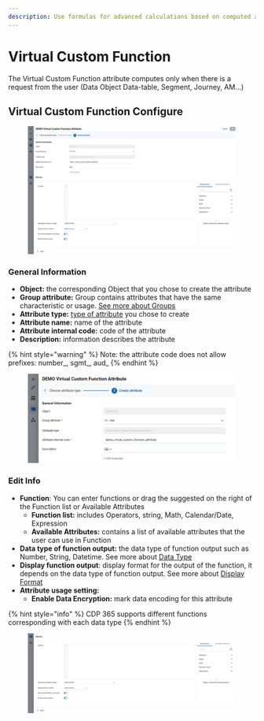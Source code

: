 ```yaml
---
description: Use formulas for advanced calculations based on computed attributes
---
```


# Virtual Custom Function

The Virtual Custom Function attribute computes only when there is a request from the user (Data Object Data-table, Segment, Journey, AM...)

## Virtual Custom Function Configure

<figure><img src="../../../../../.gitbook/assets/image (3746).png" alt=""><figcaption></figcaption></figure>

### General Information

* **Object:** the corresponding Object that you chose to create the attribute
* **Group attribute:** Group contains attributes that have the same characteristic or usage. [See more about Groups](../../groups.md)
* **Attribute type:** [type of attribute](virtual-custom-function.md#kieu-thuoc-tinh) you chose to create
* **Attribute name:** name of the attribute
* **Attribute internal code:** code of the attribute
* **Description:** information describes the attribute

{% hint style="warning" %}
Note: the attribute code does not allow prefixes: number\_, sgmt\_, aud\_&#x20;
{% endhint %}

<figure><img src="../../../../../.gitbook/assets/image (3747).png" alt=""><figcaption></figcaption></figure>

### Edit Info

* **Function**: You can enter functions or drag the suggested on the right of the Function list or Available Attributes
  * **Function list:** includes Operators, string, Math, Calendar/Date, Expression
  * **Available Attributes:** contains a list of available attributes that the user can use in Function
* **Data type of function output:** the data type of function output such as Number, String, Datetime. See more about [Data Type](../../../../../annotation/data-format.md#data-type)
* **Display function output**: display format for the output of the function, it depends on the data type of function output.  See more about [Display Format](../../../../../annotation/data-format.md#display-format)
* **Attribute usage setting:**&#x20;
  * **Enable Data Encryption:** mark data encoding for this attribute

{% hint style="info" %}
CDP 365 supports different functions corresponding with each data type
{% endhint %}

<figure><img src="../../../../../.gitbook/assets/image (3748).png" alt=""><figcaption></figcaption></figure>
